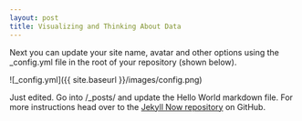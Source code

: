 ```yaml
---
layout: post
title: Visualizing and Thinking About Data
---
```


Next you can update your site name, avatar and other options using the _config.yml file in the root of your repository (shown below).

![_config.yml]({{ site.baseurl }}/images/config.png)

Just edited. Go into /_posts/ and update the Hello World markdown file. For more instructions head over to the [Jekyll Now repository](https://github.com/barryclark/jekyll-now) on GitHub.